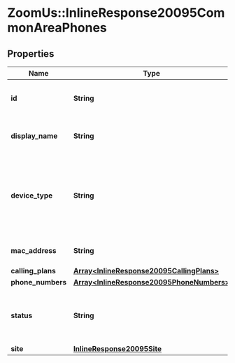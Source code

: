 # ZoomUs::InlineResponse20095CommonAreaPhones

## Properties
Name | Type | Description | Notes
------------ | ------------- | ------------- | -------------
**id** | **String** | Unique Identifier of the common area phone. | [optional] 
**display_name** | **String** | Display name of the common area phone. | [optional] 
**device_type** | **String** | Type of device (manufacturer name + model name). Refer to the table here for a list of [supported devices](https://marketplace.zoom.us/docs/api-reference/other-references/zoomphone-supporteddevice). | [optional] 
**mac_address** | **String** |  Mac address or serial number. | [optional] 
**calling_plans** | [**Array&lt;InlineResponse20095CallingPlans&gt;**](InlineResponse20095CallingPlans.md) |  | [optional] 
**phone_numbers** | [**Array&lt;InlineResponse20095PhoneNumbers&gt;**](InlineResponse20095PhoneNumbers.md) |  | [optional] 
**status** | **String** | Status of the common area phone. It can be either &#x60;online&#x60; or &#x60;offline&#x60;. | [optional] 
**site** | [**InlineResponse20095Site**](InlineResponse20095Site.md) |  | [optional] 


